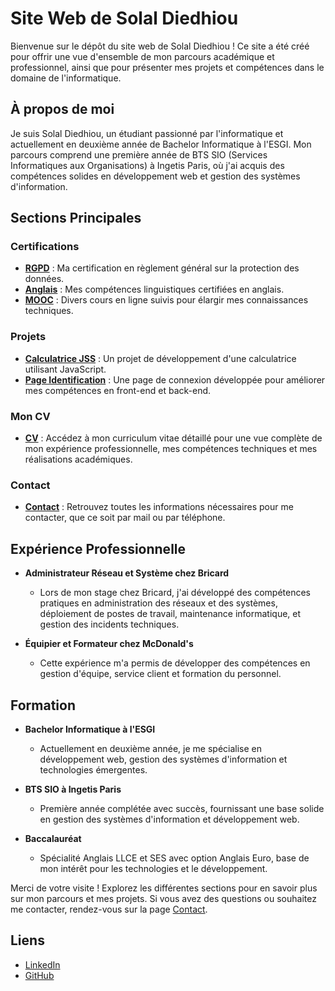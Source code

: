 # Site Web de Solal Diedhiou

Bienvenue sur le dépôt du site web de Solal Diedhiou ! Ce site a été créé pour offrir une vue d'ensemble de mon parcours académique et professionnel, ainsi que pour présenter mes projets et compétences dans le domaine de l'informatique.

## À propos de moi

Je suis Solal Diedhiou, un étudiant passionné par l'informatique et actuellement en deuxième année de Bachelor Informatique à l'ESGI. Mon parcours comprend une première année de BTS SIO (Services Informatiques aux Organisations) à Ingetis Paris, où j'ai acquis des compétences solides en développement web et gestion des systèmes d'information.

## Sections Principales

### Certifications

- **[RGPD](certification-rgpd.html)** : Ma certification en règlement général sur la protection des données.
- **[Anglais](certification-anglais.html)** : Mes compétences linguistiques certifiées en anglais.
- **[MOOC](certification-mooc.html)** : Divers cours en ligne suivis pour élargir mes connaissances techniques.

### Projets

- **[Calculatrice JSS](calculatrice.html)** : Un projet de développement d'une calculatrice utilisant JavaScript.
- **[Page Identification](projet-connection.html)** : Une page de connexion développée pour améliorer mes compétences en front-end et back-end.

### Mon CV

- **[CV](cv.html)** : Accédez à mon curriculum vitae détaillé pour une vue complète de mon expérience professionnelle, mes compétences techniques et mes réalisations académiques.

### Contact

- **[Contact](contact.html)** : Retrouvez toutes les informations nécessaires pour me contacter, que ce soit par mail ou par téléphone.

## Expérience Professionnelle

- **Administrateur Réseau et Système chez Bricard**
  - Lors de mon stage chez Bricard, j'ai développé des compétences pratiques en administration des réseaux et des systèmes, déploiement de postes de travail, maintenance informatique, et gestion des incidents techniques.

- **Équipier et Formateur chez McDonald's**
  - Cette expérience m'a permis de développer des compétences en gestion d'équipe, service client et formation du personnel.

## Formation

- **Bachelor Informatique à l'ESGI**
  - Actuellement en deuxième année, je me spécialise en développement web, gestion des systèmes d'information et technologies émergentes.

- **BTS SIO à Ingetis Paris**
  - Première année complétée avec succès, fournissant une base solide en gestion des systèmes d'information et développement web.

- **Baccalauréat**
  - Spécialité Anglais LLCE et SES avec option Anglais Euro, base de mon intérêt pour les technologies et le développement.

Merci de votre visite ! Explorez les différentes sections pour en savoir plus sur mon parcours et mes projets. Si vous avez des questions ou souhaitez me contacter, rendez-vous sur la page [Contact](contact.html).

## Liens

- [LinkedIn](https://www.linkedin.com/in/solal-diedhiou-484975204/)
- [GitHub](https://github.com/SolalDFG)
